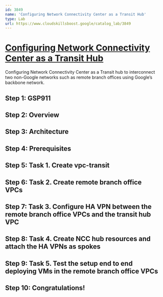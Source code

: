 ```yaml
---
id: 3849
name: 'Configuring Network Connectivity Center as a Transit Hub'
type: Lab
url: https://www.cloudskillsboost.google/catalog_lab/3849
---
```


# [Configuring Network Connectivity Center as a Transit Hub](https://www.cloudskillsboost.google/catalog_lab/3849)

Configuring Network Connectivity Center as a Transit hub to interconnect two non-Google networks such as remote branch offices using Google’s backbone network. 

## Step 1: GSP911

## Step 2: Overview

## Step 3: Architecture

## Step 4: Prerequisites

## Step 5: Task 1. Create vpc-transit

## Step 6: Task 2. Create remote branch office VPCs

## Step 7: Task 3. Configure HA VPN between the remote branch office VPCs and the transit hub VPC

## Step 8: Task 4. Create NCC hub resources and attach the HA VPNs as spokes

## Step 9: Task 5. Test the setup end to end deploying VMs in the remote branch office VPCs

## Step 10: Congratulations!
